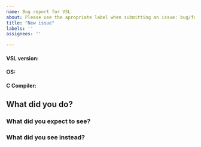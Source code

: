 ```yaml
---
name: Bug report for VSL
about: Please use the apropriate label when submitting an issue: bug/feature request/question.
title: "New issue"
labels: ''
assignees: ''

---
```


#### VSL version:


#### OS:


#### C Compiler:


## What did you do?


### What did you expect to see?


### What did you see instead?

